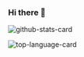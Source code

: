 ### Hi there 👋

<!--
**RyoichiNakai/RyoichiNakai** is a ✨ _special_ ✨ repository because its `README.md` (this file) appears on your GitHub profile.

Here are some ideas to get you started:

- 🔭 I’m currently working on ...
- 🌱 I’m currently learning ...
- 👯 I’m looking to collaborate on ...
- 🤔 I’m looking for help with ...
- 💬 Ask me about ...
- 📫 How to reach me: ...
- 😄 Pronouns: ...
- ⚡ Fun fact: ...
-->
![github-stats-card](https://github-readme-stats.vercel.app/api?username=RyoichiNakai&show_icons=true&count_praivate=true&theme=graywhite)

![top-language-card](https://github-readme-stats.vercel.app/api/top-langs/?username=RyoichiNakai&count_praivate=true)

